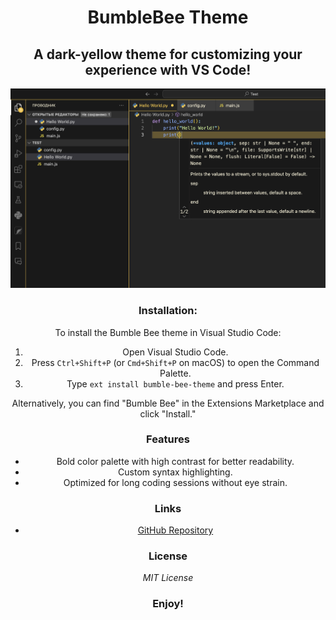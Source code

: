 <div style="text-align: center;">

# BumbleBee Theme

## A dark-yellow theme for customizing your experience with VS Code!

![Example](assets/Screenshot1.png)

### **Installation:**

To install the Bumble Bee theme in Visual Studio Code:
1. Open Visual Studio Code.
2. Press `Ctrl+Shift+P` (or `Cmd+Shift+P` on macOS) to open the Command Palette.
3. Type `ext install bumble-bee-theme` and press Enter.

Alternatively, you can find "Bumble Bee" in the Extensions Marketplace and click "Install."


### **Features**

- Bold color palette with high contrast for better readability.
- Custom syntax highlighting.
- Optimized for long coding sessions without eye strain.


### **Links**

* [GitHub Repository](https://github.com/Merrrish/bumble-bee-theme "Visit Repository")


### **License**

*MIT License*


### **Enjoy!**

</div>